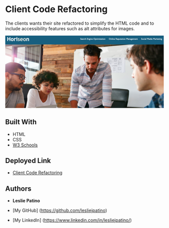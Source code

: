 # Client Code Refactoring

The clients wants their site refactored to simplify the HTML code and to include accessibility features such as alt attributes for images.

![Deployed Site](./assets/images/deployed-site.png)

## Built With

* HTML
* CSS
* [W3 Schools](https://www.w3schools.com/html/html5_semantic_elements.asp)

## Deployed Link

* [Client Code Refactoring](https://lesliejpatino.github.io/refactoring-client-site/)

## Authors
* **Leslie Patino**

* [My GitHub] (https://github.com/lesliejpatino)
* [My LinkedIn] (https://www.linkedin.com/in/lesliejpatino/)

